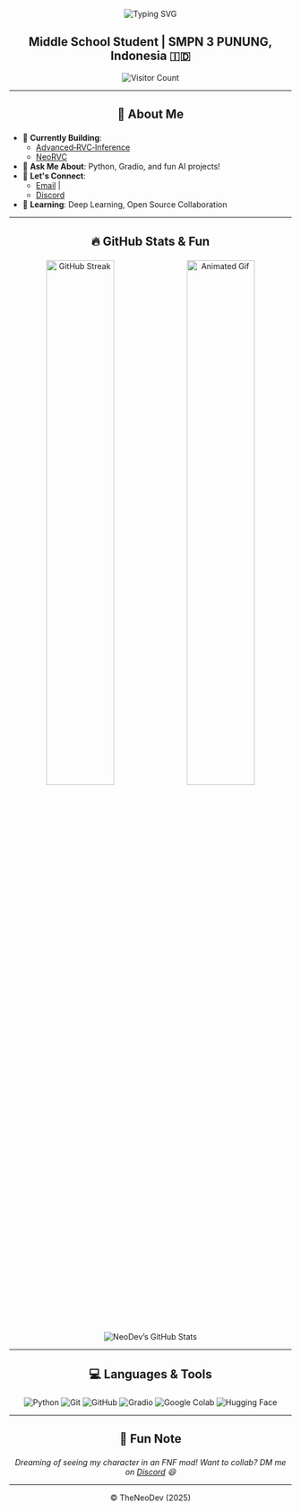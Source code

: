 <p align="center">
  <img src="https://readme-typing-svg.herokuapp.com?font=Fira+Code&size=32&pause=1000&color=FFD700&center=true&vCenter=true&width=435&lines=Hi+there%2C+I'm+NeoDev!;Aspiring+Dev+%F0%9F%94%A5;Python+Enthusiast+%F0%9F%90%8D;Loves+Open+Source+%E2%9C%A8" alt="Typing SVG" />
</p>

<h2 align="center">Middle School Student | SMPN 3 PUNUNG, Indonesia 🇮🇩</h2>

<p align="center">
  <img src="https://komarev.com/ghpvc/?username=TheNeodev&label=Visitors&color=FF0000&style=flat" alt="Visitor Count" />
</p>

---

## <p align="center">📄 About Me</p>

- 🚀 **Currently Building**:
  - [Advanced‑RVC‑Inference](https://github.com/ArkanDash/Advanced-RVC-Inference)
  - [NeoRVC](https://github.com/TheNeoDev/NeoRVC)
- 🐍 **Ask Me About**: Python, Gradio, and fun AI projects!
- 🤝 **Let's Connect**:
  - [Email](mailto:neoforevershog@gmail.com) |
  - [Discord](https://discord.com/users/1314204512814235689)
- 🌱 **Learning**: Deep Learning, Open Source Collaboration

---

## <p align="center">🔥 GitHub Stats & Fun</p>

<p align="center">
  <img src="https://streak-stats.demolab.com?user=TheNeoDev&theme=transparent&hide_border=true&short_numbers=true&background=00000000&border=00000000&ring=005eff&fire=ff0000&currStreakLabel=ffd700&currStreakNum=005eff&sideNums=ffffff&sideLabels=ffd700&dates=ffffff" alt="GitHub Streak" width="49%"/>
  <img src="https://media.tenor.com/GiG-sl9vrJ8AAAAj/i-love-you-i-love-you-baby.gif" alt="Animated Gif" width="49%"/>
  <br/>
  <img src="https://github-readme-stats.vercel.app/api?username=TheNeoDev&show_icons=true&count_private=true&include_all_commits=false&custom_title=NeoDev's%20GitHub%20Stats&title_color=FFD700&text_color=DAA520&icon_color=FFA500&bg_color=FFFFFF" alt="NeoDev’s GitHub Stats"/>
</p>

---

## <p align="center">💻 Languages & Tools</p>

<p align="center">
  <img src="https://img.shields.io/badge/Python-3776AB?style=for-the-badge&logo=python&logoColor=white" alt="Python"/>
  <img src="https://img.shields.io/badge/Git-F05032?style=for-the-badge&logo=git&logoColor=white" alt="Git"/>
  <img src="https://img.shields.io/badge/GitHub-181717?style=for-the-badge&logo=github&logoColor=white" alt="GitHub"/>
  <img src="https://img.shields.io/badge/Gradio-db9618?style=for-the-badge&logo=gradio&logoColor=white" alt="Gradio"/>
  <img src="https://img.shields.io/badge/Google_Colab-F9AB00?style=for-the-badge&logo=googlecolab&logoColor=blue" alt="Google Colab"/>
  <img src="https://img.shields.io/badge/Hugging_Face-FF9900?style=for-the-badge&logo=huggingface&logoColor=white" alt="Hugging Face"/>
</p>

---

## <p align="center">🎵 Fun Note</p>

<p align="center"><i>Dreaming of seeing my character in an FNF mod! Want to collab? DM me on <a href="https://discord.com/users/1314204512814235689">Discord</a> 😄</i></p>

---

<p align="center">© TheNeoDev (2025)</p>
